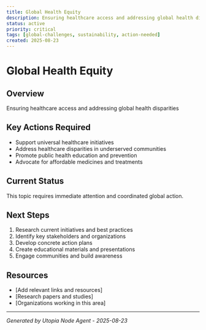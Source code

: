 ```yaml
---
title: Global Health Equity
description: Ensuring healthcare access and addressing global health disparities
status: active
priority: critical
tags: [global-challenges, sustainability, action-needed]
created: 2025-08-23
---
```


# Global Health Equity

## Overview
Ensuring healthcare access and addressing global health disparities

## Key Actions Required

- Support universal healthcare initiatives
- Address healthcare disparities in underserved communities
- Promote public health education and prevention
- Advocate for affordable medicines and treatments

## Current Status
This topic requires immediate attention and coordinated global action.

## Next Steps
1. Research current initiatives and best practices
2. Identify key stakeholders and organizations
3. Develop concrete action plans
4. Create educational materials and presentations
5. Engage communities and build awareness

## Resources
- [Add relevant links and resources]
- [Research papers and studies]
- [Organizations working in this area]

---
*Generated by Utopia Node Agent - 2025-08-23*
